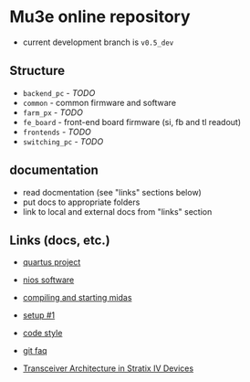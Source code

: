 # Mu3e online repository

- current development branch is `v0.5_dev`

## Structure

- `backend_pc` - _TODO_
- `common` - common firmware and software
- `farm_px` - _TODO_
- `fe_board` - front-end board firmware (si, fb and tl readout)
- `frontends` - _TODO_
- `switching_pc` - _TODO_

## documentation

- read docmentation (see "links" sections below)
- put docs to appropriate folders
- link to local and external docs from "links" section

## Links (docs, etc.)

- [quartus project](docs/quartus.md)
- [nios software](docs/nios.md)
- [compiling and starting midas](docs/midas.md)
- [setup #1](docs/setup1.md)
- [code style](docs/style.md)
- [git faq](docs/git.md)

- [Transceiver Architecture in Stratix IV Devices](https://www.intel.com/content/dam/www/programmable/us/en/pdfs/literature/hb/stratix-iv/stx4_siv52001.pdf)
